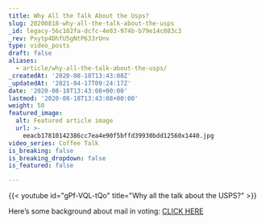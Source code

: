 ```yaml
---
title: Why All the Talk About the Usps?
slug: 20200818-why-all-the-talk-about-the-usps
_id: legacy-56c102fa-dcfc-4e03-974b-b79e14c083c3
_rev: Pxytp4DhfU5gNtP633rUnv
type: video_posts
draft: false
aliases:
  - article/why-all-the-talk-about-the-usps/
_createdAt: '2020-08-18T13:43:08Z'
_updatedAt: '2021-04-17T09:24:17Z'
date: '2020-08-18T13:43:08+00:00'
lastmod: '2020-08-18T13:43:08+00:00'
weight: 50
featured_image:
  alt: Featured article image
  url: >-
    eeacb17810142386cc7ea4e90f5bffd39930bdd12560x1440.jpg
video_series: Coffee Talk
is_breaking: false
is_breaking_dropdown: false
is_featured: false

---
```

{{< youtube id="gPf-VQL-tQo" title="Why all the talk about the USPS?" >}}

Here’s some background about mail in voting: [CLICK HERE](https://smarthernews.com/vote-by-mail/)